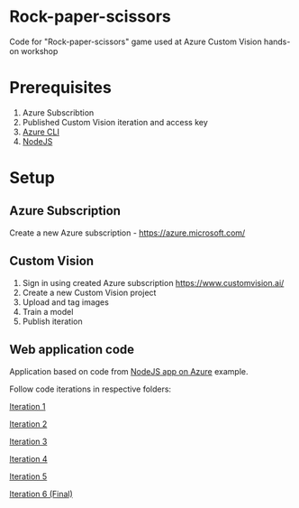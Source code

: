 # Rock-paper-scissors
Code for "Rock-paper-scissors" game used at Azure Custom Vision hands-on workshop

# Prerequisites

1. Azure Subscribtion
2. Published Custom Vision iteration and access key
3. [Azure CLI](https://docs.microsoft.com/en-us/cli/azure/install-azure-cli?view=azure-cli-latest)
4. [NodeJS](https://nodejs.org/en/download/)

# Setup

## Azure Subscription

Create a new Azure subscription - https://azure.microsoft.com/

## Custom Vision

1. Sign in using created Azure subscription https://www.customvision.ai/
2. Create a new Custom Vision project
3. Upload and tag images
4. Train a model
5. Publish iteration

## Web application code
Application based on code from [NodeJS app on Azure](https://docs.microsoft.com/en-us/azure/app-service/app-service-web-get-started-nodejs) example.

Follow code iterations in respective folders:

[Iteration 1](../Iteation1/Readme.md)

[Iteration 2](../Iteation2/Readme.md)

[Iteration 3](../Iteation3/Readme.md)

[Iteration 4](../Iteation4/Readme.md)

[Iteration 5](../Iteation5/Readme.md)

[Iteration 6 (Final)](../Iteation6/Readme.md)